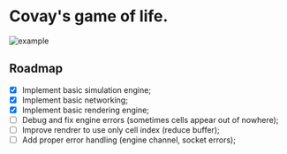 # Covay's game of life.

![example](https://github.com/tikhoplav/convay/assets/62797411/c1515ddc-4c98-465d-b2b2-613cab810518)

## Roadmap

- [x] Implement basic simulation engine;
- [x] Implement basic networking;
- [x] Implement basic rendering engine;
- [ ] Debug and fix engine errors (sometimes cells appear out of nowhere);
- [ ] Improve rendrer to use only cell index (reduce buffer);
- [ ] Add proper error handling (engine channel, socket errors);